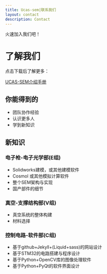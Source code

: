 ```yaml
---
title: Ucas-sem|联系我们
layout: contact
description: Contact
---
```


火速加入我们吧！


# 了解我们

点击下载后了解更多：

<a href="/assets/download/Intro_UCAS-SEM.pdf" download >UCAS-SEM介绍手册</a>

## 你能得到的

- 团队协作经验
- 认识更多人
- 学到新知识

## 新知识

### 电子枪-电子光学部(E组)

- Solidworks建模，或其他建模软件
- Cosmol 或其他模拟计算软件
- 整个SEM架构与实现
- 国产部件的细节

### 真空-支撑结构部(V组)

- 真空系统的整体构建
- 材料选择

### 控制电路-软件部(C组)

- 基于github+Jekyll+(Liquid+sass)的网站设计
- 基于STM32的电路搭建与程序设计
- 基于Python+OpenCV库的图像处理软件
- 基于Python+PyQt的软件界面设计